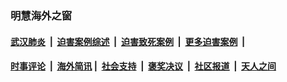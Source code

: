
### 明慧海外之窗

####  [武汉肺炎](indexes/365.md?t=05100200) &nbsp;|&nbsp;  [迫害案例综述](indexes/328.md?t=05100200) &nbsp;|&nbsp; [迫害致死案例](indexes/277.md?t=05100200)  &nbsp;|&nbsp; [更多迫害案例](indexes/81.md?t=05100200)  &nbsp;|&nbsp; 
####  [时事评论](indexes/19.md?t=05100200) &nbsp;|&nbsp; [海外简讯](indexes/245.md?t=05100200)&nbsp;|&nbsp;  [社会支持](indexes/140.md?t=05100200) &nbsp;|&nbsp; [褒奖决议](indexes/282.md?t=05100200) &nbsp;|&nbsp; [社区报道](indexes/91.md?t=05100200)  &nbsp;|&nbsp; [天人之间](indexes/78.md?t=05100200) 

